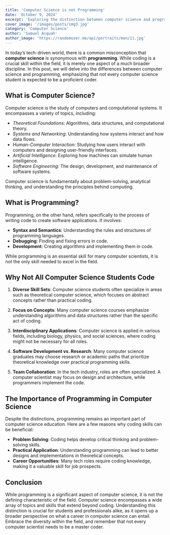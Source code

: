 ```yaml
---
title: 'Computer Science is not Programming'
date: 'October 9, 2024'
excerpt: 'Exploring the distinction between computer science and programming, and why not all computer science students are required to code.'
cover_image: '/images/posts/img3.jpg'
category: 'Computer Science'
author: 'Samuel Acquah'
author_image: 'https://randomuser.me/api/portraits/men/11.jpg'
---
```


In today’s tech-driven world, there is a common misconception that **computer science** is synonymous with **programming**. While coding is a crucial skill within the field, it is merely one aspect of a much broader discipline. In this post, we will delve into the differences between computer science and programming, emphasizing that not every computer science student is expected to be a proficient coder.

## What is Computer Science?

Computer science is the study of computers and computational systems. It encompasses a variety of topics, including:

- *Theoretical Foundations*: Algorithms, data structures, and computational theory.
- *Systems and Networking*: Understanding how systems interact and how data flows.
- *Human-Computer Interaction*: Studying how users interact with computers and designing user-friendly interfaces.
- *Artificial Intelligence*: Exploring how machines can simulate human intelligence.
- *Software Engineering*: The design, development, and maintenance of software systems.



Computer science is fundamentally about problem-solving, analytical thinking, and understanding the principles behind computing.

## What is Programming?

Programming, on the other hand, refers specifically to the process of writing code to create software applications. It involves:

- **Syntax and Semantics**: Understanding the rules and structures of programming languages.
- **Debugging**: Finding and fixing errors in code.
- **Development**: Creating algorithms and implementing them in code.

While programming is an essential skill for many computer scientists, it is not the only skill needed to excel in the field.

## Why Not All Computer Science Students Code

1. **Diverse Skill Sets**: Computer science students often specialize in areas such as theoretical computer science, which focuses on abstract concepts rather than practical coding.

2. **Focus on Concepts**: Many computer science courses emphasize understanding algorithms and data structures rather than the specific act of coding.

3. **Interdisciplinary Applications**: Computer science is applied in various fields, including biology, physics, and social sciences, where coding might not be necessary for all roles.

4. **Software Development vs. Research**: Many computer science graduates may choose research or academic paths that prioritize theoretical knowledge over practical programming skills.

5. **Team Collaboration**: In the tech industry, roles are often specialized. A computer scientist may focus on design and architecture, while programmers implement the code.

## The Importance of Programming in Computer Science

Despite the distinctions, programming remains an important part of computer science education. Here are a few reasons why coding skills can be beneficial:

- **Problem Solving**: Coding helps develop critical thinking and problem-solving skills.
- **Practical Application**: Understanding programming can lead to better designs and implementations in theoretical concepts.
- **Career Opportunities**: Many tech roles require coding knowledge, making it a valuable skill for job prospects.

## Conclusion

While programming is a significant aspect of computer science, it is not the defining characteristic of the field. Computer science encompasses a wide array of topics and skills that extend beyond coding. Understanding this distinction is crucial for students and professionals alike, as it opens up a broader perspective on what a career in computer science can entail. Embrace the diversity within the field, and remember that not every computer scientist needs to be a master coder.